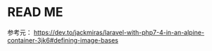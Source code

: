 # READ ME

参考元：
https://dev.to/jackmiras/laravel-with-php7-4-in-an-alpine-container-3jk6#defining-image-bases

